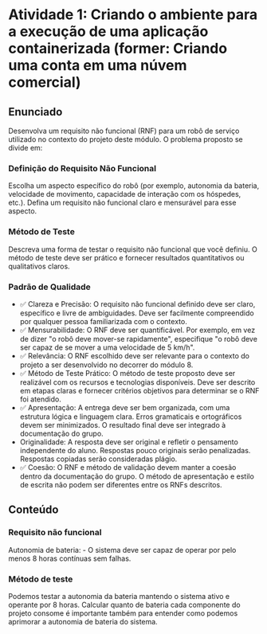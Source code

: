 # Atividade 1: Criando o ambiente para a execução de uma aplicação containerizada (former: Criando uma conta em uma núvem comercial)

## Enunciado

Desenvolva um requisito não funcional (RNF) para um robô de serviço utilizado no contexto do projeto deste módulo. O problema proposto se divide em:

### Definição do Requisito Não Funcional

Escolha um aspecto específico do robô (por exemplo, autonomia da bateria, velocidade de movimento, capacidade de interação com os hóspedes, etc.).
Defina um requisito não funcional claro e mensurável para esse aspecto.

### Método de Teste

Descreva uma forma de testar o requisito não funcional que você definiu. O método de teste deve ser prático e fornecer resultados quantitativos ou qualitativos claros.

### Padrão de Qualidade 

- ✅ Clareza e Precisão: O requisito não funcional definido deve ser claro, específico e livre de ambiguidades. Deve ser facilmente compreendido por qualquer pessoa familiarizada com o contexto. 
- ✅ Mensurabilidade: O RNF deve ser quantificável. Por exemplo, em vez de dizer "o robô deve mover-se rapidamente", especifique "o robô deve ser capaz de se mover a uma velocidade de 5 km/h". 
- ✅ Relevância: O RNF escolhido deve ser relevante para o contexto do projeto a ser desenvolvido no decorrer do módulo 8. 
- ✅ Método de Teste Prático: O método de teste proposto deve ser realizável com os recursos e tecnologias disponíveis. Deve ser descrito em etapas claras e fornecer critérios objetivos para determinar se o RNF foi atendido. 
- ✅ Apresentação: A entrega deve ser bem organizada, com uma estrutura lógica e linguagem clara. Erros gramaticais e ortográficos devem ser minimizados. O resultado final deve ser integrado à documentação do grupo. 
- Originalidade: A resposta deve ser original e refletir o pensamento independente do aluno. Respostas pouco originais serão penalizadas. Respostas copiadas serão consideradas plágio. 
- ✅ Coesão: O RNF e método de validação devem manter a coesão dentro da documentação do grupo. O método de apresentação e estilo de escrita não podem ser diferentes entre os RNFs descritos. 


## Conteúdo

### Requisito não funcional

Autonomia de bateria:
    - O sistema deve ser capaz de operar por pelo menos 8 horas contínuas sem falhas.

### Método de teste

Podemos testar a autonomia da bateria mantendo o sistema ativo e operante por 8 horas. Calcular quanto de bateria cada componente do projeto consome é importante também para entender como podemos aprimorar a autonomia de bateria do sistema.